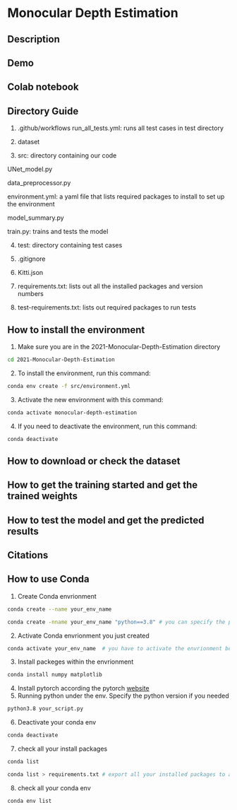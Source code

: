 # Monocular Depth Estimation

## Description

## Demo

## Colab notebook

## Directory Guide
1. .github/workflows
run_all_tests.yml: runs all test cases in test directory

2. dataset

3. src: directory containing our code

UNet_model.py

data_preprocessor.py

environment.yml: a yaml file that lists required packages to install to set up the environment

model_summary.py

train.py: trains and tests the model
  
4. test: directory containing test cases

5. .gitignore

6. Kitti.json

7. requirements.txt: lists out all the installed packages and version numbers

8. test-requirements.txt: lists out required packages to run tests


## How to install the environment
1. Make sure you are in the 2021-Monocular-Depth-Estimation directory
```bash
cd 2021-Monocular-Depth-Estimation
```
2. To install the environment, run this command:
```bash
conda env create -f src/environment.yml
```
3. Activate the new environment with this command:
```bash
conda activate monocular-depth-estimation
```
4. If you need to deactivate the environment, run this command:
```bash
conda deactivate
```

## How to download or check the dataset

## How to get the training started and get the trained weights

## How to test the model and get the predicted results

## Citations

## How to use Conda
1. Create Conda envrionment
```bash
conda create --name your_env_name

conda create -nname your_env_name "python==3.8" # you can specify the python version when create your envrionment
```
2. Activate Conda envrionment you just created
```bash
conda activate your_env_name  # you have to activate the envrionment before using it
```
3. Install packeges within the envrionment
```bash
conda install numpy matplotlib
```
4. Install pytorch according the pytorch [website](https://pytorch.org/get-started/locally/)
5. Running python under the env. Specify the python version if you needed
```bash
python3.8 your_script.py
```
6. Deactivate your conda env
```bash
conda deactivate
```
7. check all your install packages
```bash
conda list

conda list > requirements.txt # export all your installed packages to a file
```
8. check all your conda env
``` bash
conda env list
```
